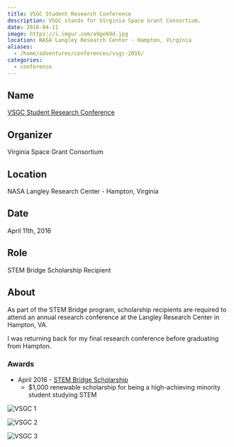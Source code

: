 ```yaml
---
title: VSGC Student Research Conference
description: VSGC stands for Virginia Space Grant Consortium.
date: 2016-04-11
image: https://i.imgur.com/a9ge69d.jpg
location: NASA Langley Research Center - Hampton, Virginia
aliases:
  - /home/adventures/conferences/vsgc-2016/
categories:
  - conference
---
```


## Name

[VSGC Student Research Conference](https://www.vsgc.odu.edu/src/ "VSGC Student Research Conference")

## Organizer

Virginia Space Grant Consortium

## Location

NASA Langley Research Center - Hampton, Virginia

## Date

April 11th, 2016

## Role

STEM Bridge Scholarship Recipient

## About

As part of the STEM Bridge program, scholarship recipients are required to attend an annual research conference at the Langley Research Center in Hampton, VA.

I was returning back for my final research conference before graduating from Hampton.

### Awards

- April 2016 - [STEM Bridge Scholarship](https://vsgc.odu.edu/awardees/20152016/)
  - <!-- prettier-ignore -->$1,000 renewable scholarship for being a high-achieving minority student studying STEM

![VSGC 1](https://i.imgur.com/qPFExn3.jpg)

![VSGC 2](https://i.imgur.com/V6xIRzT.jpg)

![VSGC 3](https://i.imgur.com/hyODocf.jpg)
